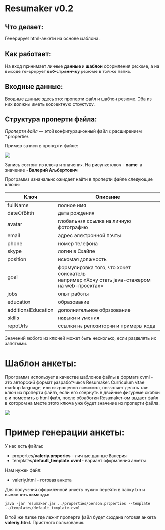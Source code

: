 # Resumaker v0.2

## **Что делает:**

Генерирует html-анкеты на основе шаблона.

## **Как работает:**

На вход принимает личные **данные** и **шаблон** оформления резюме, а на выходе генерирует **веб-страничку** резюме в той же папке.

## **Входные данные:**

Входные данные здесь это: проперти файл и шаблон резюме. Оба из них должны иметь корректную структуру.

## **Структура проперти файла:**

*Проперти файл* — этой конфигурационный файл с расширением *.properties

Пример записи в проперти файле:


![](https://d2mxuefqeaa7sj.cloudfront.net/s_A56D2B90C23F5C4500304BCC981A3810F21BCA325953BDCCE303151AD987607E_1550455264353_image.png)


Запись состоит из ключа и значения. На рисунке ключ - **name,** a значение - **Валерий Альбертович**

Программа изначально ожидает найти в проперти файле следующие ключи:

| **Ключ**            | **Описание**                                                                                   |
| ------------------- | ---------------------------------------------------------------------------------------------- |
| fullName            | полное имя                                                                                     |
| dateOfBirth         | дата рождения                                                                                  |
| avatar              | глобальная ссылка на личную фотографию                                                         |
| email               | адрес электронной почты                                                                        |
| phone               | номер телефона                                                                                 |
| skype               | логин в Скайпе                                                                                 |
| position            | искомая должность                                                                              |
| goal                | формулировка того, что хочет соискатель<br>например «Хочу стать java-стажером на web-проектах» |
| jobs                | опыт работы                                                                                    |
| education           | образование                                                                                    |
| additionalEducation | дополнительное образование                                                                     |
| skills              | навыки и умения                                                                                |
| repoUrls            | ссылки на репозитории и примеры кода                                                           |

Значений любого из ключей может быть несколько, если разделять их запятыми.

# **Шаблон анкеты:**
  Программа использует в качестве шаблонов файлы в формате cvml - это авторский формат разработчиков Resumaker. Curriculum vitae markup language,  или сокращенно сивиэмэл, позволяет делать так: ключ из проперти файла, если его обернуть в двойные фигурные скобки в и поместить в html файл, после обработки Resumaker-ом выдаст файл в котором на месте этого ключа уже будет значение из проперти файла.
  
![](https://d2mxuefqeaa7sj.cloudfront.net/s_A56D2B90C23F5C4500304BCC981A3810F21BCA325953BDCCE303151AD987607E_1550469540700_image.png)

# **Пример генерации анкеты:**

У нас есть файлы:

- properties/**valeriy.properies** - личные данные Валерия
- templates/**default_template.cvml** - вариант оформления анкеты

Нам нужен файл:

- valeriy.html - готовая анкета

Для получения оформленной анкеты нужно перейти в папку bin и выполнить команды:

    java -jar resumaker.jar ../properties/person.properties --template ../templates/default_template.cvml 

В той же папке где лежит проперти файл будет создана готовая анкета **valeriy.html.** Приятного пользования.

